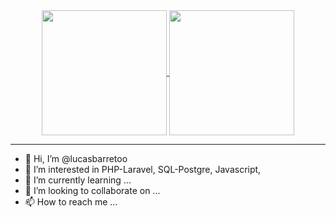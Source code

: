 
<div align="center">
  <a href="https://github.com/lucasbarretoo/lucasbarretoo">
    <img height=200 align="center" src="https://github-readme-stats.vercel.app/api?username=lucasbarretoo&count_private=true&include_all_commits=true&show_icons=true&theme=one_dark_pro" />
  </a>
  <a href="https://github.com/lucasbarretoo/lucasbarretoo">
    <img height=200 align="center" src="https://github-readme-stats.vercel.app/api/top-langs/?username=lucasbarretoo&layout=compact&theme=one_dark_pro&count_private=true" />
  </a>
</div>
  
<hr/>

- 👋 Hi, I’m @lucasbarretoo
- 👀 I’m interested in PHP-Laravel, SQL-Postgre, Javascript, 
- 🌱 I’m currently learning ...
- 💞️ I’m looking to collaborate on ...
- 📫 How to reach me ...

<!---
lucasbarretoo/lucasbarretoo is a ✨ special ✨ repository because its `README.md` (this file) appears on your GitHub profile.
You can click the Preview link to take a look at your changes.
--->
